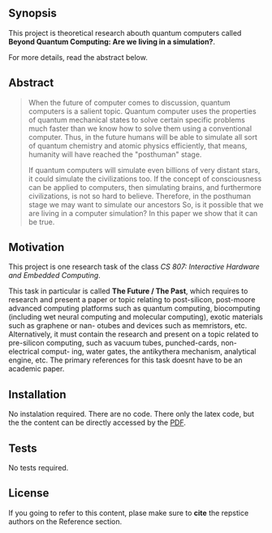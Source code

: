 ## Synopsis

This project is theoretical research abouth quantum computers called **Beyond Quantum Computing:
Are we living in a simulation?**.

For more details, read the abstract below.

## Abstract

>When the future of computer comes to discussion, quantum computers is a salient topic.
>Quantum computer uses the properties of quantum mechanical states to solve certain specific problems much faster than we know how to solve them using a conventional computer.
>Thus, in the future humans will be able to simulate all sort of quantum chemistry and atomic physics efficiently, that means, humanity will have reached the "posthuman" stage.
>
>If quantum computers will simulate even billions of very distant stars, it could simulate the civilizations too.
>If the concept of consciousness can be applied to computers, then simulating brains, and furthermore civilizations, is not so hard to believe. 
>Therefore, in the posthuman stage we may want to simulate our ancestors
>So, is it possible that we are living in a computer simulation?
In this paper we show that it can be true.


## Motivation

This project is one research task of the class *CS 807: Interactive Hardware and Embedded Computing*.

 

This task in particular is called **The Future / The Past**, which requires to research and present a paper or topic relating to post-silicon, post-moore advanced computing platforms such as quantum computing, biocomputing (including wet neural computing and molecular computing), exotic materials such as graphene or nan- otubes and devices such as memristors, etc. 
Alternatively, it must contain the research and present on a topic related to pre-silicon computing, such as vacuum tubes, punched-cards, non-electrical comput- ing, water gates, the antikythera mechanism, analytical engine, etc. 
The primary references for this task doesnt have to be an academic paper.

## Installation

No instalation required. There are no code. There only the latex code, but the the content can be directly accessed by the [PDF](https://github.com/andreeds/cs807-research-tasks/blob/master/E%20-%20The%20Future%20:%20The%20Past/Paper/Task_E_Andre_200334126.pdf).

## Tests

No tests required.

## License

If you going to refer to this content, plase make sure to **cite** the repstice authors on the Reference section.
